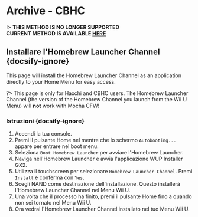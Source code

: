 # Archive - CBHC

!> **THIS METHOD IS NO LONGER SUPPORTED**  
**CURRENT METHOD IS AVAILABLE [HERE](../../introduction)**

## Installare l'Homebrew Launcher Channel {docsify-ignore}

This page will install the Homebrew Launcher Channel as an application directly to your Home Menu for easy access.

?> This page is only for Haxchi and CBHC users. The Homebrew Launcher Channel (the version of the Homebrew Channel you launch from the Wii U Menu) will **not** work with Mocha CFW!

### Istruzioni {docsify-ignore}

1. Accendi la tua console.
1. Premi il pulsante Home nel mentre che lo schermo `Autobooting...` appare per entrare nel boot menu.
1. Seleziona `Boot Homebrew Launcher` per avviare l'Homebrew Launcher.
1. Naviga nell'Homebrew Launcher e avvia l'applicazione WUP Installer GX2.
1. Utilizza il touchscreen per selezionare `Homebrew Launcher Channel`. Premi `Install` e conferma con `Yes`.
1. Scegli NAND come destinazione dell'installazione. Questo installerà l'Homebrew Launcher Channel nel Menu Wii U.
1. Una volta che il processo ha finito, premi il pulsante Home fino a quando non sei tornato nel Menu Wii U.
1. Ora vedrai l'Homebrew Launcher Channel installato nel tuo Menu Wii U.